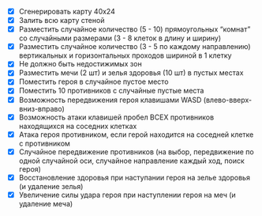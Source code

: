 - [x] Сгенерировать карту 40x24
- [x] Залить всю карту стеной
- [x] Разместить случайное количество (5 - 10) прямоугольных “комнат” со случайными размерами (3 - 8 клеток в длину и ширину)
- [x] Разместить случайное количество (3 - 5 по каждому направлению) вертикальных и горизонтальных проходов шириной в 1 клетку
- [x] Не должно быть недостижимых зон
- [x] Разместить мечи (2 шт) и зелья здоровья (10 шт) в пустых местах
- [x] Поместить героя в случайное пустое место
- [x] Поместить 10 противников с случайные пустые места
- [x] Возможность передвижения героя клавишами WASD (влево-вверх-вниз-вправо)
- [x] Возможность атаки клавишей пробел ВСЕХ противников находящихся на соседних клетках
- [x] Атака героя противником, если герой находится на соседней клетке с противником
- [x] Случайное передвижение противников (на выбор, передвижение по одной случайной оси, случайное направление каждый ход, поиск героя)
- [x] Восстановление здоровья при наступании героя на зелье здоровья (и удаление зелья)
- [x] Увеличение силы удара героя при наступлении героя на меч (и удаление меча)
